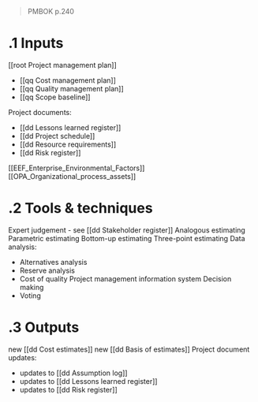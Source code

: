 > PMBOK p.240
# .1 Inputs

[[root Project management plan]]
* [[qq Cost management plan]]
* [[qq Quality management plan]]
* [[qq Scope baseline]]

Project documents:
* [[dd Lessons learned register]]
* [[dd Project schedule]]
* [[dd Resource requirements]]
* [[dd Risk register]]

[[EEF_Enterprise_Environmental_Factors]]
[[OPA_Organizational_process_assets]]

# .2 Tools & techniques
Expert judgement - see [[dd Stakeholder register]]
Analogous estimating
Parametric estimating
Bottom-up estimating
Three-point estimating
Data analysis:
* Alternatives analysis
* Reserve analysis
* Cost of quality
Project management information system
Decision making
* Voting

# .3 Outputs
new [[dd Cost estimates]]
new [[dd Basis of estimates]]
Project document updates:
* updates to [[dd Assumption log]]
* updates to [[dd Lessons learned register]]
* updates to [[dd Risk register]]


